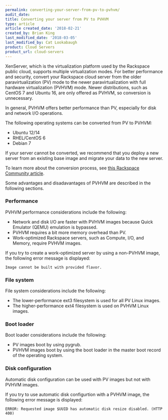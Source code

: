 ```yaml
---
permalink: converting-your-server-from-pv-to-pvhvm/
audit_date: 
title: Converting your server from PV to PVHVM
type: article
article created_date: '2018-02-21' 
created_by: Brian King
last_modified_date: '2018-03-05' 
last_modified_by: Cat Lookabaugh 
product: Cloud Servers 
product_url: cloud-servers 
---
```


XenServer, which is the virtualization platform used by the Rackspace public cloud, supports multiple 
virtualization modes. For better performance and security, convert your Rackspace cloud server from 
the older paravirtualization (PV) mode to the newer paravirtualization with full hardware 
virtualization (PVHVM) mode. Newer distributions, such as CentOS 7 and Ubuntu 16, are only offered 
as PVHVM, so conversion is unnecessary.

In general, PVHVM offers better performance than PV, especially for disk and network I/O operations.

The following operating systems can be converted from PV to PVHVM:

- Ubuntu 12/14
- RHEL/CentOS 6
- Debian 7

If your server cannot be converted, we recommend that you deploy a new server from an existing base image and 
migrate your data to the new server.

To learn more about the conversion process, see [this Rackspace Community article](https://community.rackspace.com/general/f/general-discussion-forum/8315/rackspace-public-cloud-converting-pv-instance-to-pvhvm).

Some advantages and disadavantages of PVHVM are described in the following sections.

### Performance ### 

PVHVM performance considerations include the following: 

-  Network and disk I/O are faster with PVHVM images because Quick Emulator (QEMU) emulation is bypassed. 
-  PVHVM requires a bit more memory overhead than PV.  
-  Work-optimized Rackspace servers, such as Compute, I/O, and Memory, require PVHVM images.

If you try to create a work-optimized server by using a non-PVHVM image, the following error message is 
displayed: 

`Image cannot be built with provided flavor.`

### File system ### 

File system considerations include the following: 

-  The lower-performance ext3 filesystem is used for all PV Linux images. 
-  The higher-performance ext4 filesystem is used on PVHVM Linux images.

### Boot loader ### 

Boot loader considerations include the following: 

-  PV images boot by using pygrub. 
-  PVHVM images boot by using the boot loader in the master boot record of the operating system.

### Disk configuration ### 

Automatic disk configuration can be used with PV images but not with PVHVM images. 

If you try to use automatic disk configurtion with a PVHVM image, the following error message is 
displayed:

`ERROR: Requested image $UUID has automatic disk resize disabled. (HTTP 400)`
